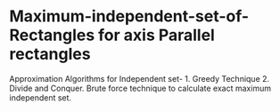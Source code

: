 # Maximum-independent-set-of-Rectangles for axis Parallel rectangles
Approximation Algorithms for Independent set- 1. Greedy Technique 2. Divide and Conquer.
Brute force technique to calculate exact maximum independent set.
